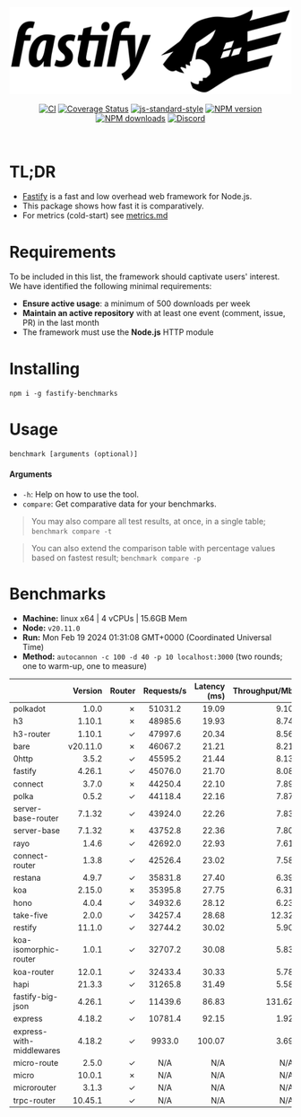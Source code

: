 <div align="center">
  <img src="https://github.com/fastify/graphics/raw/HEAD/fastify-landscape-outlined.svg" width="650" height="auto"/>
</div>

<div align="center">

[![CI](https://github.com/fastify/fastify/workflows/ci/badge.svg)](https://github.com/fastify/fastify/actions/workflows/ci.yml)
[![Coverage Status](https://coveralls.io/repos/github/fastify/fastify/badge.svg?branch=master)](https://coveralls.io/github/fastify/fastify?branch=master)
[![js-standard-style](https://img.shields.io/badge/code%20style-standard-brightgreen.svg?style=flat)](http://standardjs.com/)
[![NPM version](https://img.shields.io/npm/v/fastify.svg?style=flat)](https://www.npmjs.com/package/fastify)
[![NPM downloads](https://img.shields.io/npm/dm/fastify.svg?style=flat)](https://www.npmjs.com/package/fastify) [![Discord](https://img.shields.io/discord/725613461949906985)](https://discord.gg/fastify)

</div>
<br />

# TL;DR

* [Fastify](https://github.com/fastify/fastify) is a fast and low overhead web framework for Node.js.
* This package shows how fast it is comparatively.
* For metrics (cold-start) see [metrics.md](./METRICS.md)

# Requirements

To be included in this list, the framework should captivate users' interest. We have identified the following minimal requirements:
- **Ensure active usage**: a minimum of 500 downloads per week
- **Maintain an active repository** with at least one event (comment, issue, PR) in the last month
- The framework must use the **Node.js** HTTP module

# Installing

```
npm i -g fastify-benchmarks
```

# Usage

```
benchmark [arguments (optional)]
```

#### Arguments

* `-h`: Help on how to use the tool.
* `compare`: Get comparative data for your benchmarks.

> You may also compare all test results, at once, in a single table; `benchmark compare -t`

> You can also extend the comparison table with percentage values based on fastest result; `benchmark compare -p`
# Benchmarks

* __Machine:__ linux x64 | 4 vCPUs | 15.6GB Mem
* __Node:__ `v20.11.0`
* __Run:__ Mon Feb 19 2024 01:31:08 GMT+0000 (Coordinated Universal Time)
* __Method:__ `autocannon -c 100 -d 40 -p 10 localhost:3000` (two rounds; one to warm-up, one to measure)

|                          | Version  | Router | Requests/s | Latency (ms) | Throughput/Mb |
| :--                      | --:      | --:    | :-:        | --:          | --:           |
| polkadot                 | 1.0.0    | ✗      | 51031.2    | 19.09        | 9.10          |
| h3                       | 1.10.1   | ✗      | 48985.6    | 19.93        | 8.74          |
| h3-router                | 1.10.1   | ✓      | 47997.6    | 20.34        | 8.56          |
| bare                     | v20.11.0 | ✗      | 46067.2    | 21.21        | 8.21          |
| 0http                    | 3.5.2    | ✓      | 45595.2    | 21.44        | 8.13          |
| fastify                  | 4.26.1   | ✓      | 45076.0    | 21.70        | 8.08          |
| connect                  | 3.7.0    | ✗      | 44250.4    | 22.10        | 7.89          |
| polka                    | 0.5.2    | ✓      | 44118.4    | 22.16        | 7.87          |
| server-base-router       | 7.1.32   | ✓      | 43924.0    | 22.26        | 7.83          |
| server-base              | 7.1.32   | ✗      | 43752.8    | 22.36        | 7.80          |
| rayo                     | 1.4.6    | ✓      | 42692.0    | 22.93        | 7.61          |
| connect-router           | 1.3.8    | ✓      | 42526.4    | 23.02        | 7.58          |
| restana                  | 4.9.7    | ✓      | 35831.8    | 27.40        | 6.39          |
| koa                      | 2.15.0   | ✗      | 35395.8    | 27.75        | 6.31          |
| hono                     | 4.0.4    | ✓      | 34932.6    | 28.12        | 6.23          |
| take-five                | 2.0.0    | ✓      | 34257.4    | 28.68        | 12.32         |
| restify                  | 11.1.0   | ✓      | 32744.2    | 30.02        | 5.90          |
| koa-isomorphic-router    | 1.0.1    | ✓      | 32707.2    | 30.08        | 5.83          |
| koa-router               | 12.0.1   | ✓      | 32433.4    | 30.33        | 5.78          |
| hapi                     | 21.3.3   | ✓      | 31265.8    | 31.49        | 5.58          |
| fastify-big-json         | 4.26.1   | ✓      | 11439.6    | 86.83        | 131.62        |
| express                  | 4.18.2   | ✓      | 10781.4    | 92.15        | 1.92          |
| express-with-middlewares | 4.18.2   | ✓      | 9933.0     | 100.07       | 3.69          |
| micro-route              | 2.5.0    | ✓      | N/A        | N/A          | N/A           |
| micro                    | 10.0.1   | ✗      | N/A        | N/A          | N/A           |
| microrouter              | 3.1.3    | ✓      | N/A        | N/A          | N/A           |
| trpc-router              | 10.45.1  | ✓      | N/A        | N/A          | N/A           |
